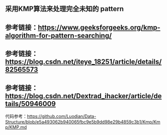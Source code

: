 ## 采用KMP算法来处理完全未知的 pattern

## 参考链接：https://www.geeksforgeeks.org/kmp-algorithm-for-pattern-searching/
## 参考链接：https://blog.csdn.net/iteye_18251/article/details/82565573
## 参考链接：https://blog.csdn.net/Dextrad_ihacker/article/details/50946009

代码参考：https://github.com/Luodian/Data-Structure/blob/e5a493062b940065fbc9e5b9dd98e29b4859c3b1/Kmp/Kmp/KMP.md
